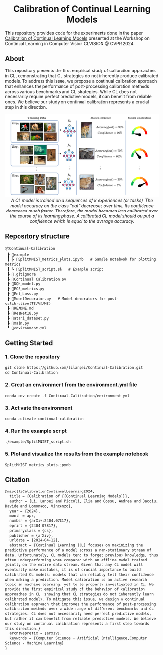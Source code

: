 <div align="center">
  <h1 align="center">Calibration of Continual Learning Models</h1>
</div>

This repository provides code for the experiments done in the paper [Calibration of Continual Learning Models](https://arxiv.org/abs/2404.07817) presented at the Workshop on Continual Learning in Computer Vision CLVISION @ CVPR 2024. 

## About
This repository presents the first empirical study of calibration approaches in CL, demonstrating that CL strategies do not inherently produce calibrated models. To address this issue, we propose a continual calibration approach that enhances the performance of post-processing calibration methods across various benchmarks and CL strategies. While CL does not necessarily require perfect predictive models, it can benefit from reliable ones. We believe our study on continual calibration represents a crucial step in this direction.

<p align="center">
  <img src="continualcalibration.png" alt="continualcalibrationimage" /><br />
  <em>A CL model is trained on a sequences of k experiences (or tasks). The model accuracy on the class "cat" decreases over time. Its confidence decreases much faster. Therefore, the model becomes less calibrated over the course of its learning phase. A calibrated CL model should output a confidence which is equal to the average accuracy.</em>
</p>


## Repository structure
```
📦Continual-Calibration
 ┣ 📂example 
 ┃ ┣ 📜SplitMNIST_metrics_plots.ipynb   # Sample notebook for plotting metrics
 ┃ ┗ 📜SplitMNIST_script.sh   # Example script
 ┣ 📜.gitignore
 ┣ 📜Continual_Calibration.py 
 ┣ 📜DQN_model.py
 ┣ 📜ECE_metrics.py
 ┣ 📜Ent_Loss.py
 ┣ 📜ModelDecorator.py   # Model decorators for post-calibration(TS/VS/MS)
 ┣ 📜README.md
 ┣ 📜ResNet18.py
 ┣ 📜atari_dataset.py
 ┣ 📜main.py
 ┗ 📜environment.yml
```

## Getting Started

### 1. Clone the repository
```shell
git clone https://github.com/lilanpei/Continual-Calibration.git
cd Continual-Calibration
```
### 2. Creat an environment from the environment.yml file
```shell
conda env create -f Continual-Calibration/environment.yml
```
### 3. Activate the environment
```shell
conda activate continual-calibration
```
### 4. Run the example script
```shell
./example/SplitMNIST_script.sh
```   

### 5. Plot and visualize the results from the example notebook
```
SplitMNIST_metrics_plots.ipynb
```

## Citation
```
@misc{liCalibrationContinualLearning2024,
  title = {Calibration of {{Continual Learning Models}}},
  author = {Li, Lanpei and Piccoli, Elia and Cossu, Andrea and Bacciu, Davide and Lomonaco, Vincenzo},
  year = {2024},
  month = apr,
  number = {arXiv:2404.07817},
  eprint = {2404.07817},
  primaryclass = {cs},
  publisher = {arXiv},
  urldate = {2024-04-12},
  abstract = {Continual Learning (CL) focuses on maximizing the predictive performance of a model across a non-stationary stream of data. Unfortunately, CL models tend to forget previous knowledge, thus often underperforming when compared with an offline model trained jointly on the entire data stream. Given that any CL model will eventually make mistakes, it is of crucial importance to build calibrated CL models: models that can reliably tell their confidence when making a prediction. Model calibration is an active research topic in machine learning, yet to be properly investigated in CL. We provide the first empirical study of the behavior of calibration approaches in CL, showing that CL strategies do not inherently learn calibrated models. To mitigate this issue, we design a continual calibration approach that improves the performance of post-processing calibration methods over a wide range of different benchmarks and CL strategies. CL does not necessarily need perfect predictive models, but rather it can benefit from reliable predictive models. We believe our study on continual calibration represents a first step towards this direction.},
  archiveprefix = {arxiv},
  keywords = {Computer Science - Artificial Intelligence,Computer Science - Machine Learning}
}
```